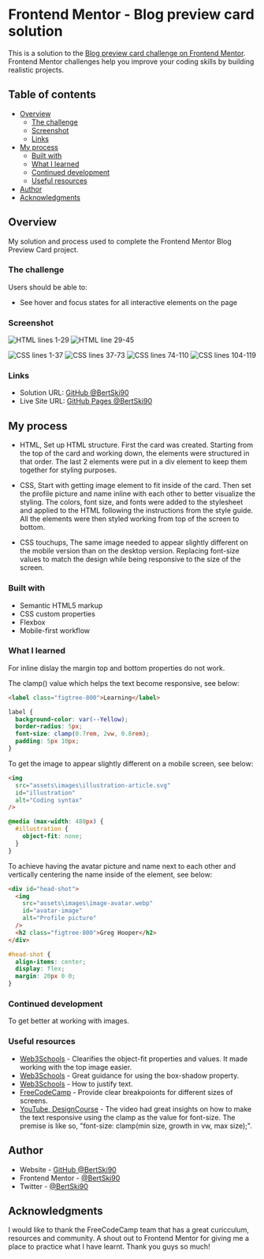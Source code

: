 # Frontend Mentor - Blog preview card solution

This is a solution to the [Blog preview card challenge on Frontend Mentor](https://www.frontendmentor.io/challenges/blog-preview-card-ckPaj01IcS). Frontend Mentor challenges help you improve your coding skills by building realistic projects.

## Table of contents

- [Overview](#overview)
  - [The challenge](#the-challenge)
  - [Screenshot](#screenshot)
  - [Links](#links)
- [My process](#my-process)
  - [Built with](#built-with)
  - [What I learned](#what-i-learned)
  - [Continued development](#continued-development)
  - [Useful resources](#useful-resources)
- [Author](#author)
- [Acknowledgments](#acknowledgments)

## Overview

My solution and process used to complete the Frontend Mentor Blog Preview Card project.

### The challenge

Users should be able to:

- See hover and focus states for all interactive elements on the page

### Screenshot

![HTML lines 1-29 ](./screenshots/blog-preview-card-screenshot-html1.png)
![HTML line 29-45](./screenshots/blog-preview-card-screenshot-html2.png)

![CSS lines 1-37](./screenshots/blog-preview-card-screenshot-css1.png)
![CSS lines 37-73](./screenshots/blog-preview-card-screenshot-css2.png)
![CSS lines 74-110](./screenshots/blog-preview-card-screenshot-css3.png)
![CSS lines 104-119](./screenshots/blog-preview-card-screenshot-css4.png)

### Links

- Solution URL: [GitHub @BertSki90](https://github.com/BertSki90/blog-preview-card-project)
- Live Site URL: [GitHub Pages @BertSki90](https://bertski90.github.io/blog-preview-card-project/)

## My process

- HTML, Set up HTML structure. First the card was created. Starting from the top of the card and working down, the elements were structured in that order. The last 2 elements were put in a div element to keep them together for styling purposes.

- CSS, Start with getting image element to fit inside of the card. Then set the profile picture and name inline with each other to better visualize the styling. The colors, font size, and fonts were added to the stylesheet and applied to the HTML following the instructions from the style guide. All the elements were then styled working from top of the screen to bottom.

- CSS touchups, The same image needed to appear slightly different on the mobile version than on the desktop version. Replacing font-size values to match the design while being responsive to the size of the screen.

### Built with

- Semantic HTML5 markup
- CSS custom properties
- Flexbox
- Mobile-first workflow

### What I learned

For inline dislay the margin top and bottom properties do not work.

The clamp() value which helps the text become responsive, see below:

```html
<label class="figtree-800">Learning</label>
```

```css
label {
  background-color: var(--Yellow);
  border-radius: 5px;
  font-size: clamp(0.7rem, 2vw, 0.8rem);
  padding: 5px 10px;
}
```

To get the image to appear slightly different on a mobile screen, see below:

```html
<img
  src="assets\images\illustration-article.svg"
  id="illustration"
  alt="Coding syntax"
/>
```

```css
@media (max-width: 480px) {
  #illustration {
    object-fit: none;
  }
}
```

To achieve having the avatar picture and name next to each other and vertically centering the name inside of the element, see below:

```html
<div id="head-shot">
  <img
    src="assets\images\image-avatar.webp"
    id="avatar-image"
    alt="Profile picture"
  />
  <h2 class="figtree-800">Greg Hooper</h2>
</div>
```

```css
#head-shot {
  align-items: center;
  display: flex;
  margin: 20px 0 0;
}
```

### Continued development

To get better at working with images.

### Useful resources

- [Web3Schools](https://www.w3schools.com/css/css3_object-fit.asp) - Clearifies the object-fit properties and values. It made working with the top image easier.
- [Web3Schools](https://www.w3schools.com/cssref/css3_pr_box-shadow.php) - Great guidance for using the box-shadow property.
- [Web3Schools](https://www.w3schools.com/cssref/css3_pr_text-justify.php) - How to justify text.
- [FreeCodeCamp](https://www.freecodecamp.org/news/css-media-queries-breakpoints-media-types-standard-resolutions-and-more/) - Provide clear breakpoionts for different sizes of screens.
- [YouTube, DesignCourse](https://www.youtube.com/watch?time_continue=300&v=dg488RrpNTc&embeds_referring_euri=https%3A%2F%2Fforum.freecodecamp.org%2F&source_ve_path=MzY4NDIsMzY4NDIsMzY4NDIsMjg2NjY) - The video had great insights on how to make the text responsive using the clamp as the value for font-size. The premise is like so, "font-size: clamp(min size, growth in vw, max size);".

## Author

- Website - [GitHub @BertSki90](https://bertski90.github.io/blog-preview-card-project/)
- Frontend Mentor - [@BertSki90](https://www.frontendmentor.io/profile/@BertSki90)
- Twitter - [@BertSki90](https://www.x.com/@BertSki90)

## Acknowledgments

I would like to thank the FreeCodeCamp team that has a great curicculum, resources and community. A shout out to Frontend Mentor for giving me a place to practice what I have learnt. Thank you guys so much!
